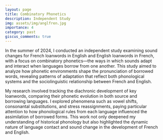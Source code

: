 ```yaml
---
layout: page
title: Combinatory Phonetics
description: Independent Study
img: assets/img/anglfren.jpg
importance: 4
category: past
giscus_comments: true
---
```


In the summer of 2024, I conducted an independent study examining sound changes for French loanwords in English and English loanwords in French, with a focus on combinatory phonetics—the ways in which sounds adapt and interact when languages borrow from one another. This study aimed to analyze how phonetic environments shape the pronunciation of borrowed words, revealing patterns of adaptation that reflect both phonological systems and the sociolinguistic relationship between French and English.

My research involved tracking the diachronic development of key loanwords, comparing their phonetic evolution in both source and borrowing languages. I explored phenomena such as vowel shifts, consonantal substitutions, and stress reassignments, paying particular attention to how phonological rules from each language influenced the assimilation of borrowed forms. This work not only deepened my understanding of historical phonology but also highlighted the dynamic nature of language contact and sound change in the development of French and English.
